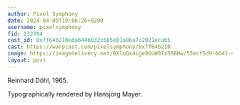 ```yaml
---
author: Pixel Symphony
date: 2024-04-05T19:06:26+0200
username: pixelsymphony
fid: 232704
cast_id: 0xff64b210eda644b032c685e01a86a7c2021ecab5
cast: https://warpcast.com/pixelsymphony/0xff64b210
image: https://imagedelivery.net/BXluQx4ige9GuW0Ia56BHw/53ecf5d9-6641-461e-0e56-22b6b02c9500/original
layout: post
---
```

Reinhard Döhl, 1965.  
  
Typographically rendered by Hansjörg Mayer.  

<img src='https://imagedelivery.net/BXluQx4ige9GuW0Ia56BHw/53ecf5d9-6641-461e-0e56-22b6b02c9500/original' alt='' referrerpolicy='no-referrer'/>